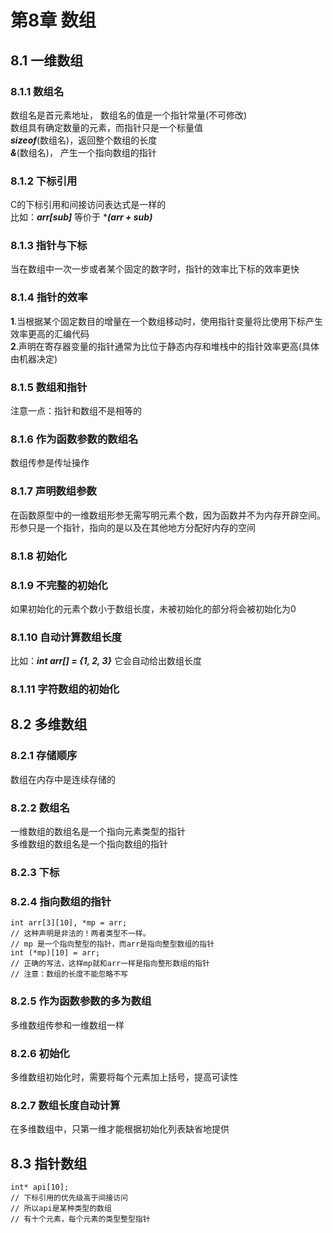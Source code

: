 # 第8章 数组
## 8.1 一维数组
### 8.1.1 数组名
数组名是首元素地址， 数组名的值是一个指针常量(不可修改)    
数组具有确定数量的元素，而指针只是一个标量值  
***sizeof***(数组名)，返回整个数组的长度  
***&***(数组名)， 产生一个指向数组的指针    
### 8.1.2 下标引用  
C的下标引用和间接访问表达式是一样的  
比如：***arr[sub]*** 等价于 ****(arr + sub)***
### 8.1.3 指针与下标
当在数组中一次一步或者某个固定的数字时，指针的效率比下标的效率更快
### 8.1.4 指针的效率
**1**.当根据某个固定数目的增量在一个数组移动时，使用指针变量将比使用下标产生效率更高的汇编代码  
**2**.声明在寄存器变量的指针通常为比位于静态内存和堆栈中的指针效率更高(具体由机器决定)
### 8.1.5 数组和指针
注意一点：指针和数组不是相等的
### 8.1.6 作为函数参数的数组名
数组传参是传址操作
### 8.1.7 声明数组参数
在函数原型中的一维数组形参无需写明元素个数，因为函数并不为内存开辟空间。形参只是一个指针，指向的是以及在其他地方分配好内存的空间  
### 8.1.8 初始化
### 8.1.9 不完整的初始化
如果初始化的元素个数小于数组长度，未被初始化的部分将会被初始化为0
### 8.1.10 自动计算数组长度
比如：***int arr[] = {1, 2, 3}*** 它会自动给出数组长度
### 8.1.11 字符数组的初始化
## 8.2 多维数组
### 8.2.1 存储顺序
数组在内存中是连续存储的  
### 8.2.2 数组名
一维数组的数组名是一个指向元素类型的指针  
多维数组的数组名是一个指向数组的指针   
### 8.2.3 下标
### 8.2.4 指向数组的指针
    int arr[3][10], *mp = arr;  
    // 这种声明是非法的！两者类型不一样。
    // mp 是一个指向整型的指针，而arr是指向整型数组的指针
    int (*mp)[10] = arr;
    // 正确的写法，这样mp就和arr一样是指向整形数组的指针
    // 注意：数组的长度不能忽略不写
### 8.2.5 作为函数参数的多为数组
多维数组传参和一维数组一样 
### 8.2.6 初始化
多维数组初始化时，需要将每个元素加上括号，提高可读性
### 8.2.7 数组长度自动计算
在多维数组中，只第一维才能根据初始化列表缺省地提供
## 8.3 指针数组
    int* api[10];
    // 下标引用的优先级高于间接访问
    // 所以api是某种类型的数组
    // 有十个元素，每个元素的类型整型指针